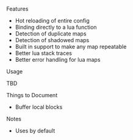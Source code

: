 
Features

* Hot reloading of entire config
* Binding directly to a lua function
* Detection of duplicate maps
* Detection of shadowed maps
* Built in support to make any map repeatable
* Better lua stack traces
* Better error handling for lua maps

Usage

TBD

Things to Document

* Buffer local blocks

Notes

* Uses <unique> by default
